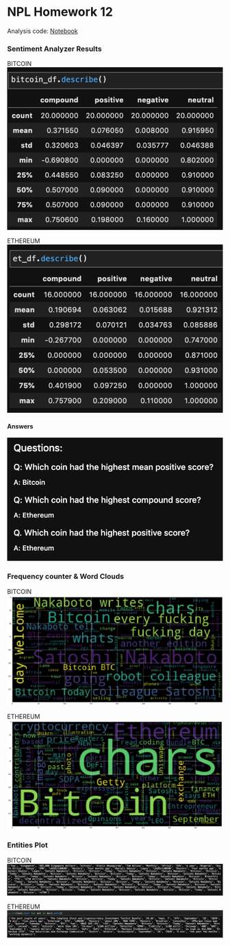 # NPL Homework 12 

Analysis code: [Notebook](https://github.com/jcurvone/timeseries_hw10/blob/master/timeseries_analysis.ipynb)

### Sentiment Analyzer Results

BITCOIN 
![BITDE](bitcoin_describe.png)

ETHEREUM 
![ETDE](et_describe.png)

#### Answers 

![ANS](answers.png)

### Frequency counter & Word Clouds 

BITCOIN 
![BITW](bt_word.png)

ETHEREUM 
![ETW](et_word.png)

### Entities Plot 

BITCOIN 
![BITE](bt_ent.png)

ETHEREUM
![ETE](et_ent.png)